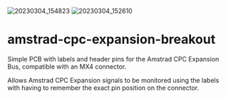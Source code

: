 ![20230304_154823](https://user-images.githubusercontent.com/105534000/223238951-36c6832b-f45a-41f4-a4ab-4290ce6945d8.jpg)
![20230304_152610](https://user-images.githubusercontent.com/105534000/223210544-1f94f763-5072-426b-ae14-eedafad6613f.jpg)
# amstrad-cpc-expansion-breakout
Simple PCB with labels and header pins for the Amstrad CPC Expansion Bus, compatible with an MX4 connector.

Allows Amstrad CPC Expansion signals to be monitored using the labels with having to remember the exact pin position on the connector.
